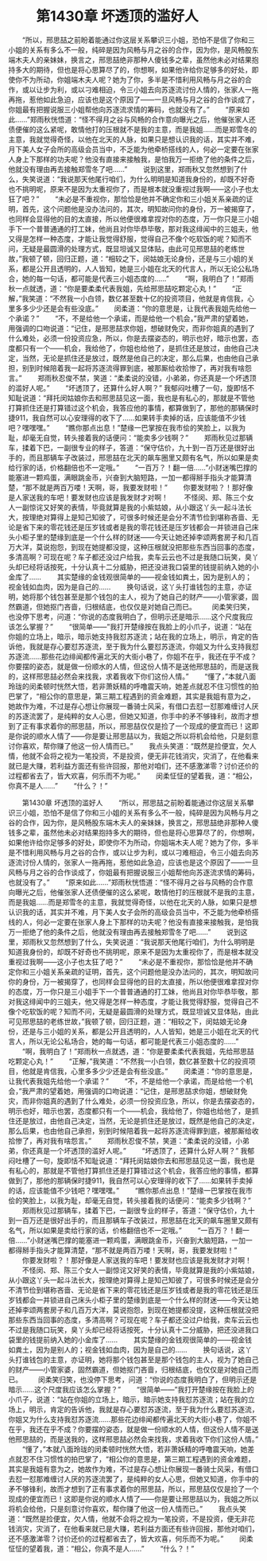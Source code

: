 # 　　第1430章 坏透顶的滥好人
　　“所以，邢思喆之前盼着能通过你这层关系攀识三小姐，恐怕不是信了你和三小姐的关系有多么不一般，纯碎是因为风畅与月之谷的合作，因为你，是风畅股东端木夫人的亲妹妹，换言之，邢思喆绝非那种人傻钱多之辈，虽然他未必对结果抱持多大的期待，但也是将心思算尽了的，你想啊，如果他许给你足够多的好处，即使你不为所动，你姐端木夫人呢？她为了你，多半是不惜利用风畅与月之谷的合作，或以让步为利，或以刁难相迫，令三小姐去向苏逐流讨份人情的，张家人一拖再拖，惹他如此急迫，应该也是这个原因了——一旦风畅与月之谷的合作谈成了，你姐最有把握说服三小姐帮他向苏逐流求情的筹码，也就没有了。”
　　“原来如此……”郑雨秋恍悟道：“怪不得月之谷与风畅的合作意向曝光之后，他催张家人还债便催的这么紧呢，敢情他打的压根就不是我的主意，而是我姐……而是郑雪冬的主意，我就觉得奇怪，以他在北天的人脉，如果只是想认识我的话，其实并不难，月下美人女子会所的高级会员当中，不乏能为他牵桥搭线的人，何必一定要在张家人身上下那样的功夫呢？他没有直接来接触我，是怕我万一拒绝了他的条件之后，他就没有理由再去接触郑雪冬了吧……”
　　说到这里，郑雨秋又忽然想到了什么，失笑说道：“我说那天他尾行咱们，为什么明明是知道我身份的，却既不好奇也不挑明呢，原来不是因为太重视你了，而是根本就没重视过我啊——这小子也太狂了吧？”
　　“未必是不重视你，那恰恰是他并不确定你和三小姐关系亲疏的证明，首先，这个问题他是没办法问的，其次，明知故问你的身份，万一被揭穿了，也同样会显得他的目的太直接，所以他便很难拿捏对你的态度，万一你只是三小姐手下一个普普通通的打工妹，他尚且对你毕恭毕敬，那对我这绯闻中的三姐夫，他又得是怎样一种态度，才能让我觉得舒服，觉得自己不像个吃软饭的呢？知而不问，无疑是最圆滑的处理方式，既显坦诚又显体贴，由此可见邢思喆的老练世故，”我顿了顿，回归正题，道：“相较之下，闵姑娘无论身份，还是与三小姐的关系，都是公开且透明的，人人皆知，她是三小姐在北天的代言人，所以无论公私场合，她的每一句话，都可能是代表三小姐态度的……”
　　“啊，我明白了！”郑雨秋一点就透，道：“你是要柔柔代表我姐，先给邢思喆吃颗定心丸！”
　　“正解，”我笑道：“不然我一小白领，数亿甚至数十亿的投资项目，他就是肯信我，心里多多少少还是会有些没底。”
　　闵柔道：“你的意思是，让我代表我姐先给他一个承诺？”
　　“不，不是给他一个承诺，而是给他一个机会，”我严肃的望着她，用强调的口吻说道：“记住，是邢思喆求你姐，想破财免灾，而非你姐真的遇到了什么难处，必须一份投资应急，所以，你是去摆姿态的，明示也好，暗示也罢，态度都只有一个——机会，我给他了，你姐也给他了，是抓住还是放过，由他自己决定，当然，无论是抓住还是放过，既然是他自己的决定，那么后果，也由他自己承担，别到时候陪着我一起将苏逐流得罪到底，被那厮给收拾惨了，再对我有啥怨言。”
　　郑雨秋忍俊不禁，笑道：“柔柔说的没错，小弟弟，你还真是一个坏透顶的滥好人呢。”
　　“坏透顶了，还算什么好人啊？” 我郁闷吐槽了一句，旋即恬不知耻说道：“拜托闵姑娘你去和邢思喆见这一面，我也是有私心的，那就是不管他打算抓住还是打算错过这个机会，我答应他的事情，都算做到了，那他的那辆保时捷911，我自然可以心安理得的收下了……如果转手卖掉的话，应该能值不少钱吧？嘿嘿嘿。”
　　“瞧你那点出息！”楚缘一巴掌按在我市侩的笑脸上，以我为耻，却毫无自觉，转头接着我的话便问：“能卖多少钱啊？”
　　郑雨秋见过那辆车，揉着下巴，一副很专业的样子，答道：“保守估价，九十到一百万还是很好出手的，而且那辆车子改装过，邢思喆在北天的飙车圈里又颇有名气，所以如果是卖给行家的话，价格翻倍也不一定哦。”
　　“一百万？！翻一倍……”小财迷嘴巴撑的能塞进一颗鸡蛋，满眼跳金币，兴奋到大脑短路，一加一都得掰手指头才能算清楚，“那不就是两百万喽！天啊，哥，我要发财啦！”
　　你要发财啦？！那好像是人家送我的车吧！要发财也应该是我发财才对啊！
　　不怪闵、郑、陈三个女人一副惊诧又好笑的表情，毕竟就算是我的小紫姑娘，从小跟这丫头一起斗法长大，按理绝对算得上是知己知彼了，可很多时候还是会分不清节俭到堪称吝啬、无论是省下来的零花钱还是压岁钱或者是我的零花钱还是压岁钱都会一并锁进自己床头小柜子里的楚缘到底是一个什么样的财迷——今天让她还掉李颂两套房子和几百万大洋，莫说抱怨，到现在她提都没提，这种压根就没把那些东西当回事的态度，多清高啊？可现在呢？车子都还没过户给我，卖车云云也不过是我随口玩笑，臭丫头却已经将话按死，十分认真十二分威胁，把还没进我口袋里的钱提前纳入她的小金库了……
　　其实楚缘的金钱观很简单的——视金钱如粪土，因为是别人的；视金钱如血肉，因为是自己的……
　　换句话说，这丫头打谁钱包的主意，亦证明，她将那个钱包甚至是那个钱包的主人，视为了她自己的财产——小管家婆，固然霸道，但她抠门吝啬，归根结底，也仅仅是对她自己而已。
　　闵柔笑归笑，也没停下思考，问道：“你说的态度我明白了，但明示还是暗示……这个尺度我应该怎么掌握？”
　　“很简单——”我打开楚缘按在我脸上的小爪子，说道：“站在你姐的立场上，暗示，暗示她支持我怼苏逐流；站在我的立场上，明示，肯定的告诉他，我就是存心要怼苏逐流，至于我为什么要怼苏逐流，你姐又为什么支持我怼苏逐流……那些花边绯闻都传遍北天的大街小巷了，你姐不在乎，我还在乎不成？你要摆的姿态，就是做一份顺水的人情，但这份人情不是送他邢思喆的，而是送我的，这样邢思喆必然会来找我，求着我收下你们这份人情。”
　　“懂了，”本就八面玲珑的闵柔顿时恍然大悟，若非萧妖精的呼噜震天响，她差点就忍不住习惯性的拍巴掌了，“相公你的意思是，第三期工程遇到的资金难题，其实是我姐有意为之，她故作为难，不过是存心想让你展现一番骑士风采，有借口去怼一怼那难缠讨人厌的苏逐流罢了，是纯粹的女人心思，但她又知道，你手中的矛不够锋利，故而才想到了正有事求着你的邢思喆，所以，邢思喆仅仅是捡了一个现成的便宜而已！这即是你说的顺水人情了——你是要让邢思喆以为，我姐之所以将机会给他，只是刻意讨你喜欢，帮你赚了他这一份人情而已。”
　　我点头笑道：“既然是捡便宜，欠人情，他就不会将之视为一笔投资，不是投资，便无非花钱消灾，灾消了，在他看来就已是大赚，若利益方面还有些许回报，那他对咱们，还不感激涕零？讨价还价的过程都省去了，皆大欢喜，何乐而不为呢。”
　　闵柔怔怔的望着我，道：“相公，你真不是人……”
　　“什么？！”

　　第1430章 坏透顶的滥好人
　　“所以，邢思喆之前盼着能通过你这层关系攀识三小姐，恐怕不是信了你和三小姐的关系有多么不一般，纯碎是因为风畅与月之谷的合作，因为你，是风畅股东端木夫人的亲妹妹，换言之，邢思喆绝非那种人傻钱多之辈，虽然他未必对结果抱持多大的期待，但也是将心思算尽了的，你想啊，如果他许给你足够多的好处，即使你不为所动，你姐端木夫人呢？她为了你，多半是不惜利用风畅与月之谷的合作，或以让步为利，或以刁难相迫，令三小姐去向苏逐流讨份人情的，张家人一拖再拖，惹他如此急迫，应该也是这个原因了——一旦风畅与月之谷的合作谈成了，你姐最有把握说服三小姐帮他向苏逐流求情的筹码，也就没有了。”
　　“原来如此……”郑雨秋恍悟道：“怪不得月之谷与风畅的合作意向曝光之后，他催张家人还债便催的这么紧呢，敢情他打的压根就不是我的主意，而是我姐……而是郑雪冬的主意，我就觉得奇怪，以他在北天的人脉，如果只是想认识我的话，其实并不难，月下美人女子会所的高级会员当中，不乏能为他牵桥搭线的人，何必一定要在张家人身上下那样的功夫呢？他没有直接来接触我，是怕我万一拒绝了他的条件之后，他就没有理由再去接触郑雪冬了吧……”
　　说到这里，郑雨秋又忽然想到了什么，失笑说道：“我说那天他尾行咱们，为什么明明是知道我身份的，却既不好奇也不挑明呢，原来不是因为太重视你了，而是根本就没重视过我啊——这小子也太狂了吧？”
　　“未必是不重视你，那恰恰是他并不确定你和三小姐关系亲疏的证明，首先，这个问题他是没办法问的，其次，明知故问你的身份，万一被揭穿了，也同样会显得他的目的太直接，所以他便很难拿捏对你的态度，万一你只是三小姐手下一个普普通通的打工妹，他尚且对你毕恭毕敬，那对我这绯闻中的三姐夫，他又得是怎样一种态度，才能让我觉得舒服，觉得自己不像个吃软饭的呢？知而不问，无疑是最圆滑的处理方式，既显坦诚又显体贴，由此可见邢思喆的老练世故，”我顿了顿，回归正题，道：“相较之下，闵姑娘无论身份，还是与三小姐的关系，都是公开且透明的，人人皆知，她是三小姐在北天的代言人，所以无论公私场合，她的每一句话，都可能是代表三小姐态度的……”
　　“啊，我明白了！”郑雨秋一点就透，道：“你是要柔柔代表我姐，先给邢思喆吃颗定心丸！”
　　“正解，”我笑道：“不然我一小白领，数亿甚至数十亿的投资项目，他就是肯信我，心里多多少少还是会有些没底。”
　　闵柔道：“你的意思是，让我代表我姐先给他一个承诺？”
　　“不，不是给他一个承诺，而是给他一个机会，”我严肃的望着她，用强调的口吻说道：“记住，是邢思喆求你姐，想破财免灾，而非你姐真的遇到了什么难处，必须一份投资应急，所以，你是去摆姿态的，明示也好，暗示也罢，态度都只有一个——机会，我给他了，你姐也给他了，是抓住还是放过，由他自己决定，当然，无论是抓住还是放过，既然是他自己的决定，那么后果，也由他自己承担，别到时候陪着我一起将苏逐流得罪到底，被那厮给收拾惨了，再对我有啥怨言。”
　　郑雨秋忍俊不禁，笑道：“柔柔说的没错，小弟弟，你还真是一个坏透顶的滥好人呢。”
　　“坏透顶了，还算什么好人啊？” 我郁闷吐槽了一句，旋即恬不知耻说道：“拜托闵姑娘你去和邢思喆见这一面，我也是有私心的，那就是不管他打算抓住还是打算错过这个机会，我答应他的事情，都算做到了，那他的那辆保时捷911，我自然可以心安理得的收下了……如果转手卖掉的话，应该能值不少钱吧？嘿嘿嘿。”
　　“瞧你那点出息！”楚缘一巴掌按在我市侩的笑脸上，以我为耻，却毫无自觉，转头接着我的话便问：“能卖多少钱啊？”
　　郑雨秋见过那辆车，揉着下巴，一副很专业的样子，答道：“保守估价，九十到一百万还是很好出手的，而且那辆车子改装过，邢思喆在北天的飙车圈里又颇有名气，所以如果是卖给行家的话，价格翻倍也不一定哦。”
　　“一百万？！翻一倍……”小财迷嘴巴撑的能塞进一颗鸡蛋，满眼跳金币，兴奋到大脑短路，一加一都得掰手指头才能算清楚，“那不就是两百万喽！天啊，哥，我要发财啦！”
　　你要发财啦？！那好像是人家送我的车吧！要发财也应该是我发财才对啊！
　　不怪闵、郑、陈三个女人一副惊诧又好笑的表情，毕竟就算是我的小紫姑娘，从小跟这丫头一起斗法长大，按理绝对算得上是知己知彼了，可很多时候还是会分不清节俭到堪称吝啬、无论是省下来的零花钱还是压岁钱或者是我的零花钱还是压岁钱都会一并锁进自己床头小柜子里的楚缘到底是一个什么样的财迷——今天让她还掉李颂两套房子和几百万大洋，莫说抱怨，到现在她提都没提，这种压根就没把那些东西当回事的态度，多清高啊？可现在呢？车子都还没过户给我，卖车云云也不过是我随口玩笑，臭丫头却已经将话按死，十分认真十二分威胁，把还没进我口袋里的钱提前纳入她的小金库了……
　　其实楚缘的金钱观很简单的——视金钱如粪土，因为是别人的；视金钱如血肉，因为是自己的……
　　换句话说，这丫头打谁钱包的主意，亦证明，她将那个钱包甚至是那个钱包的主人，视为了她自己的财产——小管家婆，固然霸道，但她抠门吝啬，归根结底，也仅仅是对她自己而已。
　　闵柔笑归笑，也没停下思考，问道：“你说的态度我明白了，但明示还是暗示……这个尺度我应该怎么掌握？”
　　“很简单——”我打开楚缘按在我脸上的小爪子，说道：“站在你姐的立场上，暗示，暗示她支持我怼苏逐流；站在我的立场上，明示，肯定的告诉他，我就是存心要怼苏逐流，至于我为什么要怼苏逐流，你姐又为什么支持我怼苏逐流……那些花边绯闻都传遍北天的大街小巷了，你姐不在乎，我还在乎不成？你要摆的姿态，就是做一份顺水的人情，但这份人情不是送他邢思喆的，而是送我的，这样邢思喆必然会来找我，求着我收下你们这份人情。”
　　“懂了，”本就八面玲珑的闵柔顿时恍然大悟，若非萧妖精的呼噜震天响，她差点就忍不住习惯性的拍巴掌了，“相公你的意思是，第三期工程遇到的资金难题，其实是我姐有意为之，她故作为难，不过是存心想让你展现一番骑士风采，有借口去怼一怼那难缠讨人厌的苏逐流罢了，是纯粹的女人心思，但她又知道，你手中的矛不够锋利，故而才想到了正有事求着你的邢思喆，所以，邢思喆仅仅是捡了一个现成的便宜而已！这即是你说的顺水人情了——你是要让邢思喆以为，我姐之所以将机会给他，只是刻意讨你喜欢，帮你赚了他这一份人情而已。”
　　我点头笑道：“既然是捡便宜，欠人情，他就不会将之视为一笔投资，不是投资，便无非花钱消灾，灾消了，在他看来就已是大赚，若利益方面还有些许回报，那他对咱们，还不感激涕零？讨价还价的过程都省去了，皆大欢喜，何乐而不为呢。”
　　闵柔怔怔的望着我，道：“相公，你真不是人……”
　　“什么？！”
